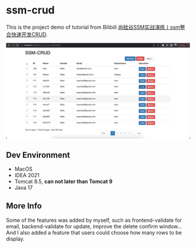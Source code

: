 # ssm-crud

This is the project demo of tutorial from Bilibili [尚硅谷SSM实战演练丨ssm整合快速开发CRUD](https://www.bilibili.com/video/BV17W411g7zP?p=1).

![alt demoImage](src/test/resources/image/demo.png)

## Dev Environment
* MacOS
* IDEA 2021
* Tomcat 8.5, **can not later than Tomcat 9**
* Java 17

## More Info
Some of the features was added by myself, such as frontend-validate for email, backend-validate for update, improve the delete confirm window... And I also added a feature that users could choose how many rows to be display.
